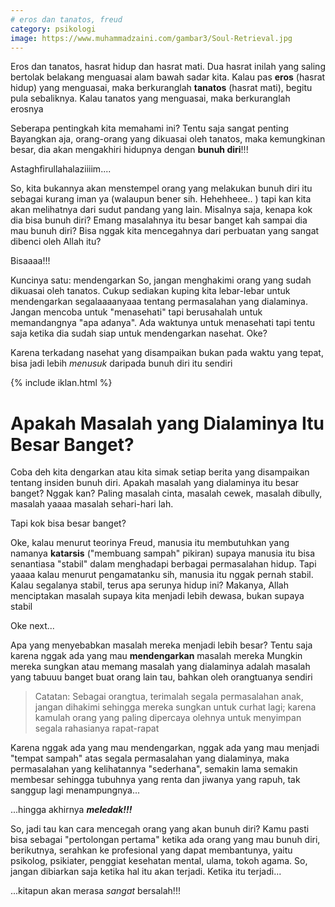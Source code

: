 ```yaml
---
# eros dan tanatos, freud
category: psikologi
image: https://www.muhammadzaini.com/gambar3/Soul-Retrieval.jpg
---
```


Eros dan tanatos, hasrat hidup dan hasrat mati. Dua hasrat inilah yang saling bertolak belakang menguasai alam bawah sadar kita. Kalau pas **eros** (hasrat hidup) yang menguasai, maka berkuranglah **tanatos** (hasrat mati), begitu pula sebaliknya. Kalau tanatos yang menguasai, maka berkuranglah erosnya 

Seberapa pentingkah kita memahami ini? Tentu saja sangat penting  Bayangkan aja, orang-orang yang dikuasai oleh tanatos, maka kemungkinan besar, dia akan mengakhiri hidupnya dengan **bunuh diri**!!! 

Astaghfirullahalaziiiim....

So, kita bukannya akan menstempel orang yang melakukan bunuh diri itu sebagai kurang iman ya (walaupun bener sih. Hehehheee.. ) tapi kan kita akan melihatnya dari sudut pandang yang lain. Misalnya saja, kenapa kok dia bisa bunuh diri? Emang masalahnya itu besar banget kah sampai dia mau bunuh diri? Bisa nggak kita mencegahnya dari perbuatan yang sangat dibenci oleh Allah itu? 

Bisaaaa!!! 

Kuncinya satu: mendengarkan  So, jangan menghakimi orang yang sudah dikuasai oleh tanatos. Cukup sediakan kuping kita lebar-lebar untuk mendengarkan segalaaaanyaaa tentang permasalahan yang dialaminya. Jangan mencoba untuk "menasehati" tapi berusahalah untuk memandangnya "apa adanya". Ada waktunya untuk menasehati tapi tentu saja ketika dia sudah siap untuk mendengarkan nasehat. Oke? 

Karena terkadang nasehat yang disampaikan bukan pada waktu yang tepat, bisa jadi lebih _menusuk_ daripada bunuh diri itu sendiri 

{% include iklan.html %}

# Apakah Masalah yang Dialaminya Itu Besar Banget?

Coba deh kita dengarkan atau kita simak setiap berita yang disampaikan tentang insiden bunuh diri. Apakah masalah yang dialaminya itu besar banget? Nggak kan? Paling masalah cinta, masalah cewek, masalah dibully, masalah yaaaa masalah sehari-hari lah.

Tapi kok bisa besar banget?

Oke, kalau menurut teorinya Freud, manusia itu membutuhkan yang namanya **katarsis** ("membuang sampah" pikiran) supaya manusia itu bisa senantiasa "stabil" dalam menghadapi berbagai permasalahan hidup. Tapi yaaaa kalau menurut pengamatanku sih, manusia itu nggak pernah stabil. Kalau segalanya stabil, terus apa serunya hidup ini? Makanya, Allah menciptakan masalah supaya kita menjadi lebih dewasa, bukan supaya stabil 

Oke next...

Apa yang menyebabkan masalah mereka menjadi lebih besar? Tentu saja karena nggak ada yang mau **mendengarkan** masalah mereka  Mungkin mereka sungkan atau memang masalah yang dialaminya adalah masalah yang tabuuu banget buat orang lain tau, bahkan oleh orangtuanya sendiri 

> Catatan: Sebagai orangtua, terimalah segala permasalahan anak, jangan dihakimi sehingga mereka sungkan untuk curhat lagi; karena kamulah orang yang paling dipercaya olehnya untuk menyimpan segala rahasianya rapat-rapat 

Karena nggak ada yang mau mendengarkan, nggak ada yang mau menjadi "tempat sampah" atas segala permasalahan yang dialaminya, maka permasalahan yang kelihatannya "sederhana", semakin lama semakin membesar sehingga tubuhnya yang renta dan jiwanya yang rapuh, tak sanggup lagi menampungnya...

...hingga akhirnya **_meledak!!!_**

So, jadi tau kan cara mencegah orang yang akan bunuh diri? Kamu pasti bisa sebagai "pertolongan pertama" ketika ada orang yang mau bunuh diri, berikutnya, serahkan ke profesional yang dapat membantunya, yaitu psikolog, psikiater, penggiat kesehatan mental, ulama, tokoh agama. So, jangan dibiarkan saja ketika hal itu akan terjadi. Ketika itu terjadi...

...kitapun akan merasa _sangat_ bersalah!!! 
